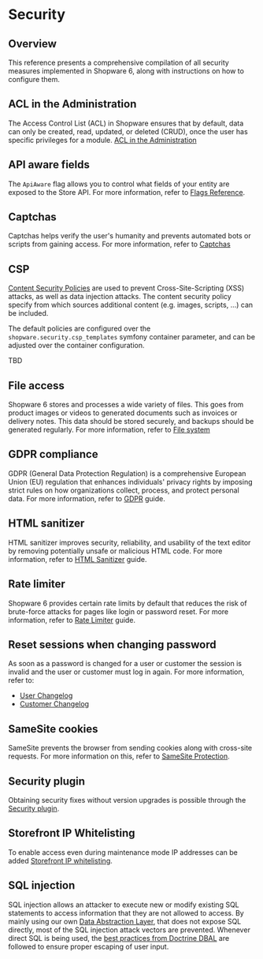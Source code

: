 # Security

## Overview

This reference presents a comprehensive compilation of all security measures implemented in Shopware 6, along with instructions on how to configure them.

## ACL in the Administration

The Access Control List (ACL) in Shopware ensures that by default, data can only be created, read, updated, or deleted (CRUD), once the user has specific privileges for a module. [ACL in the Administration](../../concepts/framework/architecture/administration-concept.md#acl-in-the-administration)

## API aware fields

The `ApiAware` flag allows you to control what fields of your entity are exposed to the Store API. For more information, refer to [Flags Reference](core-reference/dal-reference/flags-reference.md).

## Captchas

Captchas helps verify the user's humanity and prevents automated bots or scripts from gaining access. For more information, refer to [Captchas](https://docs.shopware.com/en/shopware-en/settings/basic-information#captcha)

## CSP

[Content Security Policies](https://developer.mozilla.org/en-US/docs/Web/HTTP/CSP) are used to prevent Cross-Site-Scripting (XSS) attacks, as well as data injection attacks. The content security policy specify from which sources additional content (e.g. images, scripts, ...) can be included.

The default policies are configured over the `shopware.security.csp_templates` symfony container parameter, and can be adjusted over the container configuration.

TBD

## File access

Shopware 6 stores and processes a wide variety of files. This goes from product images or videos to generated documents such as invoices or delivery notes. This data should be stored securely, and backups should be generated regularly. For more information, refer to [File system](/docs/guides/hosting/infrastructure/filesystem)

## GDPR compliance

GDPR (General Data Protection Regulation) is a comprehensive European Union (EU) regulation that enhances individuals' privacy rights by imposing strict rules on how organizations collect, process, and protect personal data. For more information, refer to [GDPR](https://docs.shopware.com/en/shopware-6-en/tutorials-and-faq/gdpr) guide.

## HTML sanitizer

HTML sanitizer improves security, reliability, and usability of the text editor by removing potentially unsafe or malicious HTML code. For more information, refer to [HTML Sanitizer](../../../guides/hosting/configurations/shopware/html-sanitizer.md) guide.

## Rate limiter

Shopware 6 provides certain rate limits by default that reduces the risk of brute-force attacks for pages like login or password reset. For more information, refer to [Rate Limiter](../../../guides/hosting/infrastructure/rate-limiter.md) guide.

## Reset sessions when changing password

As soon as a password is changed for a user or customer the session is invalid and the user or customer must log in again. For more information, refer to:

- [User Changelog](https://github.com/shopware/platform/commit/5ea99ee5d7a12bab3a01a64c3948eee7c4188ede)
- [Customer Changelog](https://github.com/shopware/platform/commit/47b4b094c13f62db860be2f431138bb45c0bd0b6)

## SameSite cookies

SameSite prevents the browser from sending cookies along with cross-site requests. For more information on this, refer to [SameSite Protection](../../../guides/hosting/configurations/framework/samesite-protection.md).

## Security plugin

Obtaining security fixes without version upgrades is possible through the [Security plugin](../../../guides/hosting/installation-updates/cluster-setup.md#security-plugin).

## Storefront IP Whitelisting

To enable access even during maintenance mode IP addresses can be added [Storefront IP whitelisting](https://docs.shopware.com/en/shopware-6-en/settings/saleschannel#status).

## SQL injection

SQL injection allows an attacker to execute new or modify existing SQL statements to access information that they are not allowed to access. By mainly using our own [Data Abstraction Layer](https://developer.shopware.com/docs/concepts/framework/data-abstraction-layer.html), that does not expose SQL directly, most of the SQL injection attack vectors are prevented. Whenever direct SQL is being used, the [best practices from Doctrine DBAL](https://www.doctrine-project.org/projects/doctrine-dbal/en/current/reference/security.html) are followed to ensure proper escaping of user input.
